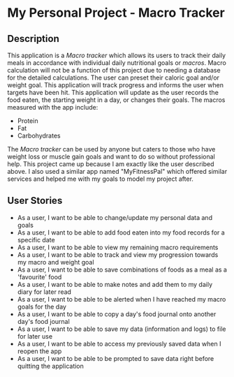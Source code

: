 # My Personal Project - Macro Tracker

## Description

This application is a *Macro tracker* which allows its users to track their daily meals in accordance with individual
daily nutritional goals or *macros*. Macro calculation will not be a function of this project due to needing a database
for the detailed calculations. The user can preset their caloric goal and/or weight goal. This application will track
progress and informs the user when targets have been hit. This application will update as the user records the food
eaten, the starting weight in a day, or changes their goals. The macros measured with the app include:
- Protein
- Fat
- Carbohydrates

The *Macro tracker* can be used by anyone but caters to those who have weight loss or muscle gain goals and want to do
so without professional help. This project came up because I am exactly like the user described above. I also used a
similar app named "MyFitnessPal" which offered similar services and helped me with my goals to model my project after.

## User Stories
- As a user, I want to be able to change/update my personal data and goals
- As a user, I want to be able to add food eaten into my food records for a specific date
- As a user, I want to be able to view my remaining macro requirements 
- As a user, I want to be able to track and view my progression towards my macro and weight goal
- As a user, I want to be able to save combinations of foods as a meal as a 'favourite' food
- As a user, I want to be able to make notes and add them to my daily diary for later read
- As a user, I want to be able to be alerted when I have reached my macro goals for the day
- As a user, I want to be able to copy a day's food journal onto another day's food journal
- As a user, I want to be able to save my data (information and logs) to file for later use
- As a user, I want to be able to access my previously saved data when I reopen the app
- As a user, I want to be able to be prompted to save data right before quitting the application